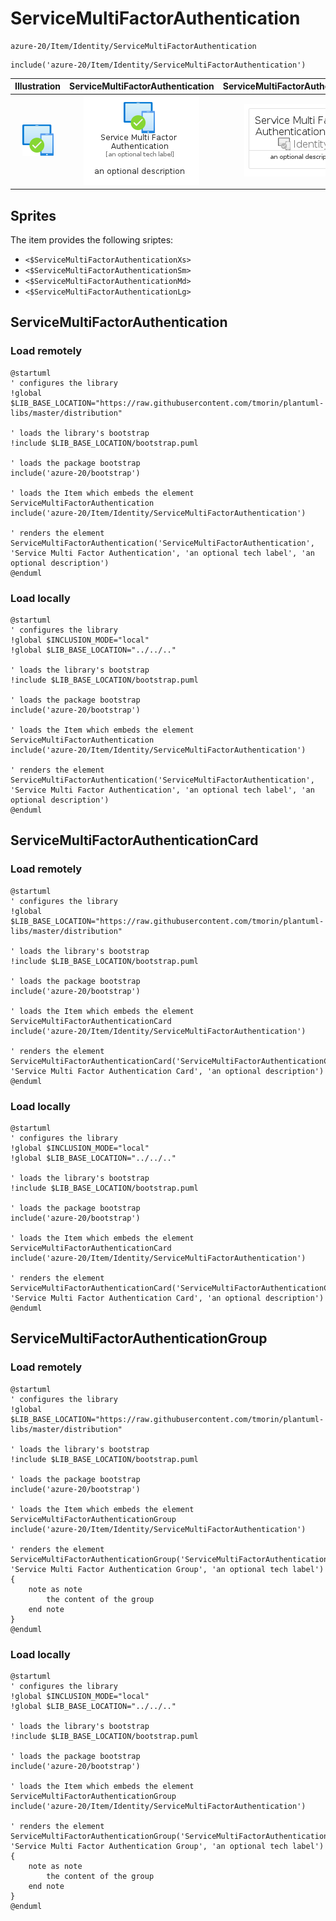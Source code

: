 # ServiceMultiFactorAuthentication


```text
azure-20/Item/Identity/ServiceMultiFactorAuthentication
```

```text
include('azure-20/Item/Identity/ServiceMultiFactorAuthentication')
```



| Illustration | ServiceMultiFactorAuthentication | ServiceMultiFactorAuthenticationCard | ServiceMultiFactorAuthenticationGroup |
| :---: | :---: | :---: | :---: |
| ![illustration for Illustration](../../../azure-20/Item/Identity/ServiceMultiFactorAuthentication.png) | ![illustration for ServiceMultiFactorAuthentication](../../../azure-20/Item/Identity/ServiceMultiFactorAuthentication.Local.png) | ![illustration for ServiceMultiFactorAuthenticationCard](../../../azure-20/Item/Identity/ServiceMultiFactorAuthenticationCard.Local.png) | ![illustration for ServiceMultiFactorAuthenticationGroup](../../../azure-20/Item/Identity/ServiceMultiFactorAuthenticationGroup.Local.png) |



## Sprites
The item provides the following sriptes:

- `<$ServiceMultiFactorAuthenticationXs>`
- `<$ServiceMultiFactorAuthenticationSm>`
- `<$ServiceMultiFactorAuthenticationMd>`
- `<$ServiceMultiFactorAuthenticationLg>`





## ServiceMultiFactorAuthentication

### Load remotely
```plantuml
@startuml
' configures the library
!global $LIB_BASE_LOCATION="https://raw.githubusercontent.com/tmorin/plantuml-libs/master/distribution"

' loads the library's bootstrap
!include $LIB_BASE_LOCATION/bootstrap.puml

' loads the package bootstrap
include('azure-20/bootstrap')

' loads the Item which embeds the element ServiceMultiFactorAuthentication
include('azure-20/Item/Identity/ServiceMultiFactorAuthentication')

' renders the element
ServiceMultiFactorAuthentication('ServiceMultiFactorAuthentication', 'Service Multi Factor Authentication', 'an optional tech label', 'an optional description')
@enduml
```

### Load locally
```plantuml
@startuml
' configures the library
!global $INCLUSION_MODE="local"
!global $LIB_BASE_LOCATION="../../.."

' loads the library's bootstrap
!include $LIB_BASE_LOCATION/bootstrap.puml

' loads the package bootstrap
include('azure-20/bootstrap')

' loads the Item which embeds the element ServiceMultiFactorAuthentication
include('azure-20/Item/Identity/ServiceMultiFactorAuthentication')

' renders the element
ServiceMultiFactorAuthentication('ServiceMultiFactorAuthentication', 'Service Multi Factor Authentication', 'an optional tech label', 'an optional description')
@enduml
```

## ServiceMultiFactorAuthenticationCard

### Load remotely
```plantuml
@startuml
' configures the library
!global $LIB_BASE_LOCATION="https://raw.githubusercontent.com/tmorin/plantuml-libs/master/distribution"

' loads the library's bootstrap
!include $LIB_BASE_LOCATION/bootstrap.puml

' loads the package bootstrap
include('azure-20/bootstrap')

' loads the Item which embeds the element ServiceMultiFactorAuthenticationCard
include('azure-20/Item/Identity/ServiceMultiFactorAuthentication')

' renders the element
ServiceMultiFactorAuthenticationCard('ServiceMultiFactorAuthenticationCard', 'Service Multi Factor Authentication Card', 'an optional description')
@enduml
```

### Load locally
```plantuml
@startuml
' configures the library
!global $INCLUSION_MODE="local"
!global $LIB_BASE_LOCATION="../../.."

' loads the library's bootstrap
!include $LIB_BASE_LOCATION/bootstrap.puml

' loads the package bootstrap
include('azure-20/bootstrap')

' loads the Item which embeds the element ServiceMultiFactorAuthenticationCard
include('azure-20/Item/Identity/ServiceMultiFactorAuthentication')

' renders the element
ServiceMultiFactorAuthenticationCard('ServiceMultiFactorAuthenticationCard', 'Service Multi Factor Authentication Card', 'an optional description')
@enduml
```

## ServiceMultiFactorAuthenticationGroup

### Load remotely
```plantuml
@startuml
' configures the library
!global $LIB_BASE_LOCATION="https://raw.githubusercontent.com/tmorin/plantuml-libs/master/distribution"

' loads the library's bootstrap
!include $LIB_BASE_LOCATION/bootstrap.puml

' loads the package bootstrap
include('azure-20/bootstrap')

' loads the Item which embeds the element ServiceMultiFactorAuthenticationGroup
include('azure-20/Item/Identity/ServiceMultiFactorAuthentication')

' renders the element
ServiceMultiFactorAuthenticationGroup('ServiceMultiFactorAuthenticationGroup', 'Service Multi Factor Authentication Group', 'an optional tech label') {
    note as note
        the content of the group
    end note
}
@enduml
```

### Load locally
```plantuml
@startuml
' configures the library
!global $INCLUSION_MODE="local"
!global $LIB_BASE_LOCATION="../../.."

' loads the library's bootstrap
!include $LIB_BASE_LOCATION/bootstrap.puml

' loads the package bootstrap
include('azure-20/bootstrap')

' loads the Item which embeds the element ServiceMultiFactorAuthenticationGroup
include('azure-20/Item/Identity/ServiceMultiFactorAuthentication')

' renders the element
ServiceMultiFactorAuthenticationGroup('ServiceMultiFactorAuthenticationGroup', 'Service Multi Factor Authentication Group', 'an optional tech label') {
    note as note
        the content of the group
    end note
}
@enduml
```

